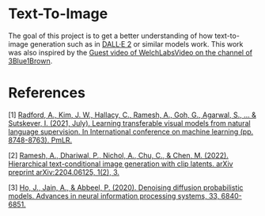 # Text-To-Image
The goal of this project is to get a better understanding of how text-to-image generation such as in [DALL·E 2](https://openai.com/de-DE/index/dall-e-2/) or similar models work. This work was also inspired by the [Guest video of WelchLabsVideo on the channel of 3Blue1Brown](https://www.youtube.com/watch?v=iv-5mZ_9CPY).

# References
[1] [Radford, A., Kim, J. W., Hallacy, C., Ramesh, A., Goh, G., Agarwal, S., ... & Sutskever, I. (2021, July). Learning transferable visual models from natural language supervision. In International conference on machine learning (pp. 8748-8763). PmLR.](https://arxiv.org/pdf/2103.00020)

[2] [Ramesh, A., Dhariwal, P., Nichol, A., Chu, C., & Chen, M. (2022). Hierarchical text-conditional image generation with clip latents. arXiv preprint arXiv:2204.06125, 1(2), 3.](https://arxiv.org/abs/2204.06125)

[3] [Ho, J., Jain, A., & Abbeel, P. (2020). Denoising diffusion probabilistic models. Advances in neural information processing systems, 33, 6840-6851.](https://arxiv.org/abs/2006.11239)
